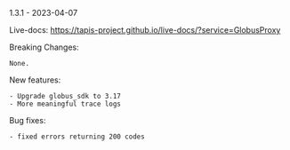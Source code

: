 1.3.1 - 2023-04-07

Live-docs: https://tapis-project.github.io/live-docs/?service=GlobusProxy

Breaking Changes:

    None.

New features:

    - Upgrade globus_sdk to 3.17
    - More meaningful trace logs

Bug fixes:

    - fixed errors returning 200 codes

